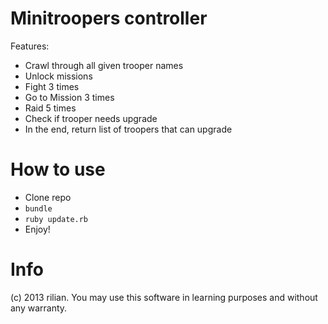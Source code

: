 Minitroopers controller
==============================

Features:

* Crawl through all given trooper names
* Unlock missions
* Fight 3 times
* Go to Mission 3 times
* Raid 5 times
* Check if trooper needs upgrade
* In the end, return list of troopers that can upgrade

How to use
==========

* Clone repo
* `bundle`
* `ruby update.rb`
* Enjoy!

Info
====

(c) 2013 rilian. You may use this software in learning purposes and without any warranty.
